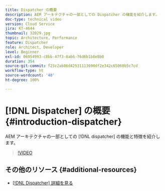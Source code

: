 ```yaml
---
title: Dispatcher の概要
description: AEM アーキテクチャの一部としての Dispatcher の機能を紹介します。
doc-type: technical video
version: Cloud Service
jira: KT-4644
thumbnail: 32029.jpg
topic: Architecture, Performance
feature: Dispatcher
role: Architect, Developer
level: Beginner
exl-id: 06954993-c8bb-47f3-8ab6-76d6b1b8e8b0
duration: 354
source-git-commit: f23c2ab86d42531113690df2e342c65060b5c7cd
workflow-type: ht
source-wordcount: '40'
ht-degree: 100%

---
```


# [!DNL Dispatcher] の概要 {#introduction-dispatcher}

AEM アーキテクチャの一部としての [!DNL dispatcher] の機能と特徴を紹介します。

>[!VIDEO](https://video.tv.adobe.com/v/32029?quality=12&learn=on)

## その他のリソース {#additional-resources}

* [[!DNL Dispatcher] 詳細を見る](https://experienceleague.adobe.com/docs/experience-manager-dispatcher/using/dispatcher.html?lang=ja)
